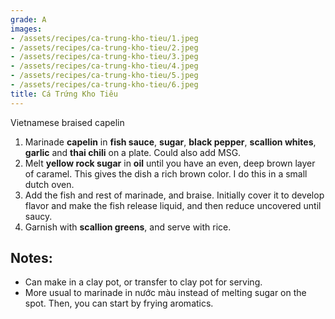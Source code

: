 ```yaml
---
grade: A
images:
- /assets/recipes/ca-trung-kho-tieu/1.jpeg
- /assets/recipes/ca-trung-kho-tieu/2.jpeg
- /assets/recipes/ca-trung-kho-tieu/3.jpeg
- /assets/recipes/ca-trung-kho-tieu/4.jpeg
- /assets/recipes/ca-trung-kho-tieu/5.jpeg
- /assets/recipes/ca-trung-kho-tieu/6.jpeg
title: Cá Trứng Kho Tiêu
---
```


Vietnamese braised capelin


1. Marinade **capelin** in **fish sauce**, **sugar**, **black pepper**, **scallion whites**, **garlic** and **thai chili** on a plate. Could also add MSG.
2. Melt **yellow rock sugar** in **oil** until you have an even, deep brown layer of caramel. This gives the dish a rich brown color. I do this in a small dutch oven.
3. Add the fish and rest of marinade, and braise. Initially cover it to develop flavor and make the fish release liquid, and then reduce uncovered until saucy.
4. Garnish with **scallion greens**, and serve with rice.

## Notes:
- Can make in a clay pot, or transfer to clay pot for serving.
- More usual to marinade in nước màu instead of melting sugar on the spot. Then,
you can start by frying aromatics.